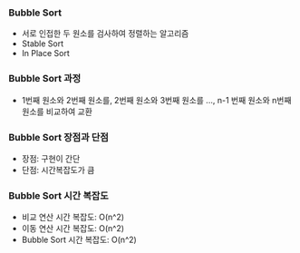 ### Bubble Sort
- 서로 인접한 두 원소를 검사하여 정렬하는 알고리즘
- Stable Sort
- In Place Sort

### Bubble Sort 과정
- 1번째 원소와 2번째 원소를, 2번째 원소와 3번째 원소를 ..., n-1 번째 원소와 n번째 원소를 비교하여 교환

### Bubble Sort 장점과 단점
- 장점: 구현이 간단
- 단점: 시간복잡도가 큼

### Bubble Sort 시간 복잡도
- 비교 연산 시간 복잡도: O(n^2)
- 이동 연산 시간 복잡도: O(n^2)
- Bubble Sort 시간 복잡도: O(n^2)
